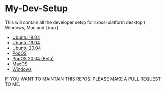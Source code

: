# My-Dev-Setup

This will contain all the developer setup for cross-platform desktop ( Windows, Mac and Linux).

- [Ubuntu 18.04](Ubuntu1804.md)
- [Ubuntu 19.04](Ubuntu1904.md)
- [Ubuntu 20.04](Ubuntu2004.md)
- [PopOS](POP_OS.md)
- [PopOS 20.04 (Beta)](POP_OS_20.04.md)
- [MacOS](MACOS.md)
- [Windows](WINDOWS.md)

IF YOU WANT TO MAINTAIN THIS REPOS. PLEASE MAKE A PULL REQUEST TO ME.
